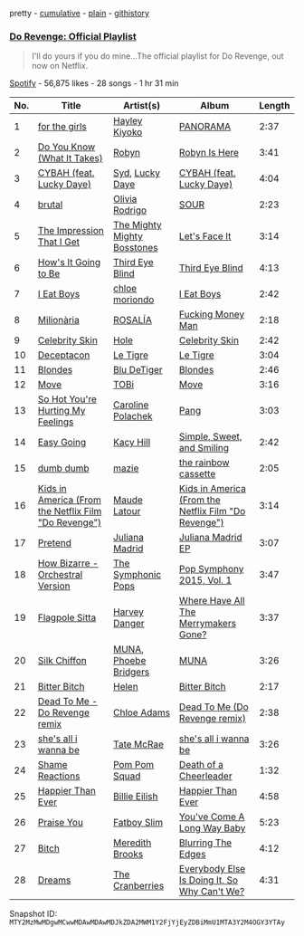 pretty - [cumulative](/playlists/cumulative/37i9dQZF1DX2KTIOxdCy0E.md) - [plain](/playlists/plain/37i9dQZF1DX2KTIOxdCy0E) - [githistory](https://github.githistory.xyz/mackorone/spotify-playlist-archive/blob/main/playlists/plain/37i9dQZF1DX2KTIOxdCy0E)

### [Do Revenge: Official Playlist](https://open.spotify.com/playlist/37i9dQZF1DX2KTIOxdCy0E)

> I'll do yours if you do mine...The official playlist for Do Revenge, out now on Netflix.

[Spotify](https://open.spotify.com/user/spotify) - 56,875 likes - 28 songs - 1 hr 31 min

| No. | Title | Artist(s) | Album | Length |
|---|---|---|---|---|
| 1 | [for the girls](https://open.spotify.com/track/3KsjKXNeNMQ56baZH0RFq0) | [Hayley Kiyoko](https://open.spotify.com/artist/3LjhVl7GzYsza1biQjTpaN) | [PANORAMA](https://open.spotify.com/album/2TJlASpVb5tgcEY0RMyZjQ) | 2:37 |
| 2 | [Do You Know \(What It Takes\)](https://open.spotify.com/track/0idCpkJ2pspfAILbanmERu) | [Robyn](https://open.spotify.com/artist/6UE7nl9mha6s8z0wFQFIZ2) | [Robyn Is Here](https://open.spotify.com/album/5OvepfQiCFMCzML6fTgrBW) | 3:41 |
| 3 | [CYBAH \(feat\. Lucky Daye\)](https://open.spotify.com/track/2qEyhtx20tSCSubM3JXhxu) | [Syd](https://open.spotify.com/artist/3jk39CGeaaSO3FPKNx1RUx), [Lucky Daye](https://open.spotify.com/artist/5Vuvs6Py2JRU7WiFDVsI7J) | [CYBAH \(feat\. Lucky Daye\)](https://open.spotify.com/album/5gjFuT34mMkuHKrqe5hWEG) | 4:04 |
| 4 | [brutal](https://open.spotify.com/track/6SRsiMl7w1USE4mFqrOhHC) | [Olivia Rodrigo](https://open.spotify.com/artist/1McMsnEElThX1knmY4oliG) | [SOUR](https://open.spotify.com/album/6s84u2TUpR3wdUv4NgKA2j) | 2:23 |
| 5 | [The Impression That I Get](https://open.spotify.com/track/1ru5R5iSawvuMELqKXxLjS) | [The Mighty Mighty Bosstones](https://open.spotify.com/artist/5uYXMC13cIUulobh204QuK) | [Let's Face It](https://open.spotify.com/album/5yBYSnmpRANjb99msqeCee) | 3:14 |
| 6 | [How's It Going to Be](https://open.spotify.com/track/3Uvx1TO0Kg5HgGPk58lHXv) | [Third Eye Blind](https://open.spotify.com/artist/6TcnmlCSxihzWOQJ8k0rNS) | [Third Eye Blind](https://open.spotify.com/album/2gToC0XAblE9h3UZD6aAaQ) | 4:13 |
| 7 | [I Eat Boys](https://open.spotify.com/track/4LkCyp4LxvfLUWbRz1em5y) | [chloe moriondo](https://open.spotify.com/artist/3P4vW5tzQvmuoNaFQqzy9q) | [I Eat Boys](https://open.spotify.com/album/7pVckQv8uworjO5MOXuBUp) | 2:42 |
| 8 | [Milionària](https://open.spotify.com/track/2K3bjojp1sCLdMMoO5lJ2p) | [ROSALÍA](https://open.spotify.com/artist/7ltDVBr6mKbRvohxheJ9h1) | [Fucking Money Man](https://open.spotify.com/album/7qJZgNj9IMy9onoTe5uhZc) | 2:18 |
| 9 | [Celebrity Skin](https://open.spotify.com/track/2V4Bc2I962j7acQj1N0PiQ) | [Hole](https://open.spotify.com/artist/5SHQUMAmEK5KmuSb0aDvsn) | [Celebrity Skin](https://open.spotify.com/album/2KE8WCHtD8qnAxXeIzNEId) | 2:42 |
| 10 | [Deceptacon](https://open.spotify.com/track/5773KSWFzg9kCc8yazjbSt) | [Le Tigre](https://open.spotify.com/artist/2n6FviARgtjjimZXu18uRM) | [Le Tigre](https://open.spotify.com/album/0dSSZGzoukzrFBnG07J45i) | 3:04 |
| 11 | [Blondes](https://open.spotify.com/track/6kzP50E3nRuuLjtU5Qp56m) | [Blu DeTiger](https://open.spotify.com/artist/5NyCIBCeU080ynEj33S4hC) | [Blondes](https://open.spotify.com/album/4EvsXD4pmepFBKYHoORrP1) | 2:46 |
| 12 | [Move](https://open.spotify.com/track/5FoSDKPB0QufTlGbOBye0F) | [TOBi](https://open.spotify.com/artist/0P54cVemq1DCHUfUMlWAoN) | [Move](https://open.spotify.com/album/1KaLxqjf1O9xnxS5Z3G1ga) | 3:16 |
| 13 | [So Hot You're Hurting My Feelings](https://open.spotify.com/track/5B6Kjha6RRIMWGN7zGsAaT) | [Caroline Polachek](https://open.spotify.com/artist/4Ge8xMJNwt6EEXOzVXju9a) | [Pang](https://open.spotify.com/album/4ClyeVlAKJJViIyfVW0yQD) | 3:03 |
| 14 | [Easy Going](https://open.spotify.com/track/7gzkBBKtKil6J9o4OrwNlB) | [Kacy Hill](https://open.spotify.com/artist/4dYQmk5ma04mZ1KJ9KkAQK) | [Simple, Sweet, and Smiling](https://open.spotify.com/album/1nIvucMZCDVpILHipWqVHY) | 2:42 |
| 15 | [dumb dumb](https://open.spotify.com/track/4qbEaaJ29p32GI8EWQmm6R) | [mazie](https://open.spotify.com/artist/4adSXA1GDOxNG7Zw89YHyz) | [the rainbow cassette](https://open.spotify.com/album/7uzmNefPoRgc5Pi9DS00CC) | 2:05 |
| 16 | [Kids in America \(From the Netflix Film "Do Revenge"\)](https://open.spotify.com/track/1JN2dN2AVW0EfJMhXniTLi) | [Maude Latour](https://open.spotify.com/artist/3MNLhvqJkWsO6tcjY9ps62) | [Kids in America \(From the Netflix Film "Do Revenge"\)](https://open.spotify.com/album/1EBYX0KRDEmZLFjoSQabzT) | 3:14 |
| 17 | [Pretend](https://open.spotify.com/track/1h8dms5lJ4QcXB0tyguk4c) | [Juliana Madrid](https://open.spotify.com/artist/6RhkgeqhRai3jy4ULSlxFx) | [Juliana Madrid EP](https://open.spotify.com/album/24kUFs20sObGQMAW7VgWso) | 3:07 |
| 18 | [How Bizarre \- Orchestral Version](https://open.spotify.com/track/44fUHbxIlad3OpSA4M1Yq2) | [The Symphonic Pops](https://open.spotify.com/artist/1ghQ7AScEoiS2thrUJg2o9) | [Pop Symphony 2015, Vol\. 1](https://open.spotify.com/album/6cgsUIXdA789H6Pp4CbIOF) | 3:47 |
| 19 | [Flagpole Sitta](https://open.spotify.com/track/7cz70nyRXlCJOE85whEkgU) | [Harvey Danger](https://open.spotify.com/artist/7fu6ebyL3JGXJgo5zsOo4k) | [Where Have All The Merrymakers Gone?](https://open.spotify.com/album/554gpRastI7dbOcir9eAkL) | 3:37 |
| 20 | [Silk Chiffon](https://open.spotify.com/track/5ECxiK4Vigo1yRRmAoZc1f) | [MUNA](https://open.spotify.com/artist/6xdRb2GypJ7DqnWAI2mHGn), [Phoebe Bridgers](https://open.spotify.com/artist/1r1uxoy19fzMxunt3ONAkG) | [MUNA](https://open.spotify.com/album/4ndTvTrNwgUfRw4g1R2B4l) | 3:26 |
| 21 | [Bitter Bitch](https://open.spotify.com/track/6SN58S8GAqUhl5SXcxmpiY) | [Helen](https://open.spotify.com/artist/0dKF6Q9Wz7Y3PKSNyaFpkM) | [Bitter Bitch](https://open.spotify.com/album/6Si3G23umj6SBMFGiUbTTm) | 2:17 |
| 22 | [Dead To Me \- Do Revenge remix](https://open.spotify.com/track/06WXwDsXgpeZkSLKehzQzJ) | [Chloe Adams](https://open.spotify.com/artist/4B1bjBU8CLkIBTYTRklo2u) | [Dead To Me \(Do Revenge remix\)](https://open.spotify.com/album/6D2yohFJQYiwNvIIMXYQN5) | 2:38 |
| 23 | [she's all i wanna be](https://open.spotify.com/track/0IuVhCflrQPMGRrOyoY5RW) | [Tate McRae](https://open.spotify.com/artist/45dkTj5sMRSjrmBSBeiHym) | [she's all i wanna be](https://open.spotify.com/album/51oWPUjnGhecw62V8LDXK8) | 3:26 |
| 24 | [Shame Reactions](https://open.spotify.com/track/4N7dBKVIo7ZrStAGThgPzQ) | [Pom Pom Squad](https://open.spotify.com/artist/1yhTALwId0bpL1U1XRT3Zs) | [Death of a Cheerleader](https://open.spotify.com/album/0iSh2sXytE5jbpPiKts3z4) | 1:32 |
| 25 | [Happier Than Ever](https://open.spotify.com/track/4RVwu0g32PAqgUiJoXsdF8) | [Billie Eilish](https://open.spotify.com/artist/6qqNVTkY8uBg9cP3Jd7DAH) | [Happier Than Ever](https://open.spotify.com/album/0JGOiO34nwfUdDrD612dOp) | 4:58 |
| 26 | [Praise You](https://open.spotify.com/track/3yGy1JYz3zQKlxSgjgpQqX) | [Fatboy Slim](https://open.spotify.com/artist/4Y7tXHSEejGu1vQ9bwDdXW) | [You've Come A Long Way Baby](https://open.spotify.com/album/5oF9RaCKaF7e5siW9zdl6L) | 5:23 |
| 27 | [Bitch](https://open.spotify.com/track/3i6qNxyVgIdUZTTi5m25EM) | [Meredith Brooks](https://open.spotify.com/artist/2QmLFuIDtNDmmJY3OtvinN) | [Blurring The Edges](https://open.spotify.com/album/56viTB3cu7FbFwAWDctRz1) | 4:12 |
| 28 | [Dreams](https://open.spotify.com/track/4JGKZS7h4Qa16gOU3oNETV) | [The Cranberries](https://open.spotify.com/artist/7t0rwkOPGlDPEhaOcVtOt9) | [Everybody Else Is Doing It, So Why Can't We?](https://open.spotify.com/album/0AP5O47kJWlaKVnnybKvQI) | 4:31 |

Snapshot ID: `MTY2MzMwMDgwMCwwMDAwMDAwMDJkZDA2MWM1Y2FjYjEyZDBiMmU1MTA3Y2M4OGY3YTAy`
